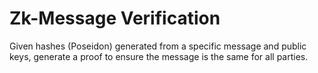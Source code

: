 # Zk-Message Verification

Given hashes (Poseidon) generated from a specific message and public keys, generate a proof to ensure the message is the same for all parties.